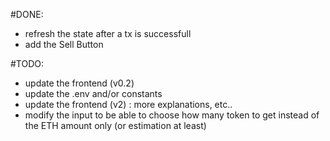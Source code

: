 #DONE:
  
- refresh the state after a tx is successfull   
- add the Sell Button  
  
#TODO:
  
- update the frontend (v0.2)
- update the .env and/or constants
- update the frontend (v2) : more explanations, etc..
- modify the input to be able to choose how many token to get instead of the ETH amount only (or estimation at least)  